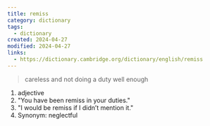 ```yaml
---
title: remiss
category: dictionary
tags:
  - dictionary
created: 2024-04-27
modified: 2024-04-27
links:
  - https://dictionary.cambridge.org/dictionary/english/remiss
---
```


>careless and not doing a duty well enough

1. adjective
2. "You have been remiss in your duties."
3. "I would be remiss if I didn’t mention it."
4. Synonym: neglectful
